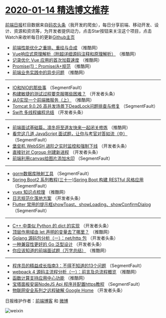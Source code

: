 # [2020-01-14 精选博文推荐](http://hao.caibaojian.com/date/2020/01/14)

[前端日报](http://caibaojian.com/c/news)栏目数据来自[码农头条](http://hao.caibaojian.com/)（我开发的爬虫），每日分享前端、移动开发、设计、资源和资讯等，为开发者提供动力，点击Star按钮来关注这个项目，点击Watch来收听每日的更新[Github主页](https://github.com/kujian/frontendDaily)
* [前端性能优化之重排、重绘与合成](http://hao.caibaojian.com/136001.html) （推酷网）
* [Vue响应式原理解析（附超详细源码注释和原理解析）](http://hao.caibaojian.com/136000.html) （推酷网）
* [记录优化 Vue 应用的首次加载速度](http://hao.caibaojian.com/135990.html) （推酷网）
* [Promise(1)：Promise/A+规范](http://hao.caibaojian.com/136002.html) （推酷网）
* [前端业务实践中的异步问题](http://hao.caibaojian.com/136003.html) （推酷网）

***
* [IO和NIO的那些事](http://hao.caibaojian.com/135934.html) （SegmentFault）
* [构建敏捷的测试过程要克服哪些困难？](http://hao.caibaojian.com/135967.html) （开发者头条）
* [从0实现一个前端微服务（上）](http://hao.caibaojian.com/135979.html) （推酷网）
* [Tomcat 9.0.26 高并发场景下DeadLock问题排查与修复](http://hao.caibaojian.com/135935.html) （SegmentFault）
* [Swift 多线程编程总结](http://hao.caibaojian.com/135969.html) （开发者头条）

***
* [前端面试基础篇，凛冬将至道友快来一起闭关修炼](http://hao.caibaojian.com/135980.html) （推酷网）
* [看完这几道 JavaScript 面试题，让你与考官对答如流（中）](http://hao.caibaojian.com/135925.html) （SegmentFault）
* [堡垒机 WebSSH 进阶之实时监控和强制下线](http://hao.caibaojian.com/135947.html) （开发者头条）
* [直接针对 Cgroup 创建新进程](http://hao.caibaojian.com/135963.html) （开发者头条）
* [前端利用canvas给图片添加水印](http://hao.caibaojian.com/135921.html) （SegmentFault）

***
* [gorm数据库映射工具](http://hao.caibaojian.com/135932.html) （SegmentFault）
* [Spring Boot2 系列教程(三十一)Spring Boot 构建 RESTful 风格应用](http://hao.caibaojian.com/135933.html) （SegmentFault）
* [vuex 知识点梳理](http://hao.caibaojian.com/135978.html) （推酷网）
* [日志规范化落地方案](http://hao.caibaojian.com/135945.html) （开发者头条）
* [Flutter 常用的提示框showToast、showLoading、showConfirmDialog](http://hao.caibaojian.com/135924.html) （SegmentFault）

***
* [C++ 中类似 Python 的 dict 的实现](http://hao.caibaojian.com/135956.html) （开发者头条）
* [顶层作用域由 let 声明的变量去了哪里？](http://hao.caibaojian.com/135998.html) （推酷网）
* [Golang 源码包分析（一）：net/http 包](http://hao.caibaojian.com/135946.html) （开发者头条）
* [一种兼容性更好的 Go 泛型设计](http://hao.caibaojian.com/135957.html) （开发者头条）
* [你应该知道的前端面试题（万字总结）](http://hao.caibaojian.com/135999.html) （推酷网）

***
* [程序员的精益成长指南3：不得不知道的13个问题](http://hao.caibaojian.com/135936.html) （SegmentFault）
* [webpack 4 源码主流程分析（一）：前言及总流程概览](http://hao.caibaojian.com/135970.html) （推酷网）
* [函数计算支持应用中心功能](http://hao.caibaojian.com/135981.html) （推酷网）
* [宝塔面板安装NodeJS Api 程序并配置https教程](http://hao.caibaojian.com/135926.html) （SegmentFault）
* [物联网安全系列之远程破解 Google Home](http://hao.caibaojian.com/135958.html) （开发者头条）

日报维护作者：[前端博客](http://caibaojian.com/) 和 [微博](http://caibaojian.com/go/weibo)

![weixin](https://user-images.githubusercontent.com/3055447/38468989-651132ac-3b80-11e8-8e6b-15122322a9d7.png)
